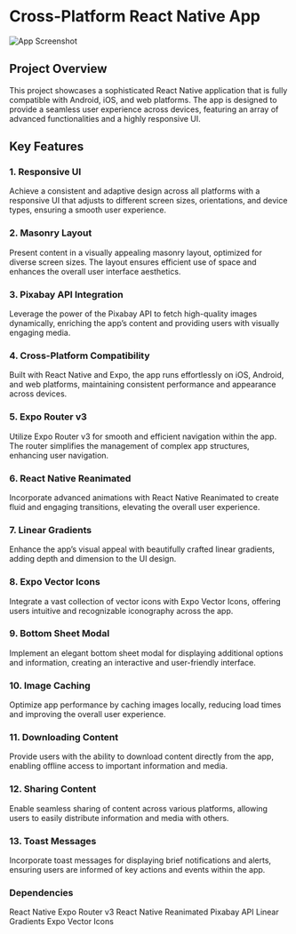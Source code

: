 # Cross-Platform React Native App
![App Screenshot](screenshots/image.avif)

## Project Overview

This project showcases a sophisticated React Native application that is fully compatible with Android, iOS, and web platforms. The app is designed to provide a seamless user experience across devices, featuring an array of advanced functionalities and a highly responsive UI.

## Key Features

### 1. Responsive UI
Achieve a consistent and adaptive design across all platforms with a responsive UI that adjusts to different screen sizes, orientations, and device types, ensuring a smooth user experience.

### 2. Masonry Layout
Present content in a visually appealing masonry layout, optimized for diverse screen sizes. The layout ensures efficient use of space and enhances the overall user interface aesthetics.

### 3. Pixabay API Integration
Leverage the power of the Pixabay API to fetch high-quality images dynamically, enriching the app’s content and providing users with visually engaging media.

### 4. Cross-Platform Compatibility
Built with React Native and Expo, the app runs effortlessly on iOS, Android, and web platforms, maintaining consistent performance and appearance across devices.

### 5. Expo Router v3
Utilize Expo Router v3 for smooth and efficient navigation within the app. The router simplifies the management of complex app structures, enhancing user navigation.

### 6. React Native Reanimated
Incorporate advanced animations with React Native Reanimated to create fluid and engaging transitions, elevating the overall user experience.

### 7. Linear Gradients
Enhance the app’s visual appeal with beautifully crafted linear gradients, adding depth and dimension to the UI design.

### 8. Expo Vector Icons
Integrate a vast collection of vector icons with Expo Vector Icons, offering users intuitive and recognizable iconography across the app.

### 9. Bottom Sheet Modal
Implement an elegant bottom sheet modal for displaying additional options and information, creating an interactive and user-friendly interface.

### 10. Image Caching
Optimize app performance by caching images locally, reducing load times and improving the overall user experience.

### 11. Downloading Content
Provide users with the ability to download content directly from the app, enabling offline access to important information and media.

### 12. Sharing Content
Enable seamless sharing of content across various platforms, allowing users to easily distribute information and media with others.

### 13. Toast Messages
Incorporate toast messages for displaying brief notifications and alerts, ensuring users are informed of key actions and events within the app.

### Dependencies
React Native
Expo Router v3
React Native Reanimated
Pixabay API
Linear Gradients
Expo Vector Icons




